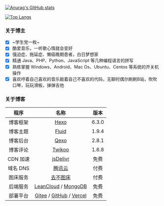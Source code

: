 [![Anurag's GitHub stats](https://github-readme-stats.vercel.app/api?username=xukaiyyds&hide=contribs,prs&count_private=true&show_icons=true&theme=tokyonight)](https://github.com/xukaiyyds)

[![Top Langs](https://github-readme-stats.vercel.app/api/top-langs/?username=xukaiyyds&hide=html&layout=compact)](https://github.com/xukaiyyds)

### 关于博主

- [x] ~学生党一枚~
- [x] 酷爱音乐，一听歌心情就会变好
- [x] 强迫症、拖延症、懒癌晚期患者，白日梦想家
- [x] 精通 Java、PHP、Python、JavaScript 等几种编程语言的拼写
- [x] 熟练掌握 Windows、Android、Mac Os、Ubuntu、Centos 等系统的开关机操作
- [x] 喜欢哼着自己喜欢的音乐敲着自己不喜欢的代码，无聊时偶尔刷刷B站，吹吹口琴，玩玩滑板，弹弹吉他

### 关于博客

| 程序 | 名称 | 版本 |
| :-----------: | :-----------: | :-----------: |
| 博客框架 | [Hexo](https://github.com/hexojs/hexo) | 6.3.0 |
| 博客主题 | [Fluid](https://github.com/fluid-dev/hexo-theme-fluid) | 1.9.4 |
| 博客后台 | [Qexo](https://github.com/Qexo/Qexo) | 2.8.1 |
| 博客评论 | [Twikoo](https://github.com/imaegoo/twikoo) | 1.6.8 |
| CDN 加速 | [jsDelivr](https://www.jsdelivr.com/) | 免费 |
| 域名 DNS | [腾讯云](https://console.cloud.tencent.com/) | 付费 |
| 图床服务 | [去不图床](https://7bu.top/) | 付费 |
| 后端服务 | [LeanCloud](https://console.leancloud.cn/) / [MongoDB](https://cloud.mongodb.com/) | 免费 |
| 部署平台 | [Gitee](https://gitee.com/) / [GitHub](https://github.com/) / [Vercel](https://vercel.com/) | 免费 |
